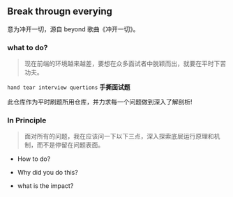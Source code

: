 ## Break througn everying

意为冲开一切，源自 beyond 歌曲《冲开一切》。

### what to do?

> 现在前端的环境越来越差，要想在众多面试者中脱颖而出，就要在平时下苦功夫。

`hand tear interview quertions` **手撕面试题**

此仓库作为平时刷题所用仓库，并力求每一个问题做到深入了解剖析!

### In Principle

> 面对所有的问题，我在应该问一下以下三点，深入探索底层运行原理和机制，而不是停留在问题表面。

- How to do?

- Why did you do this?

- what is the impact?
